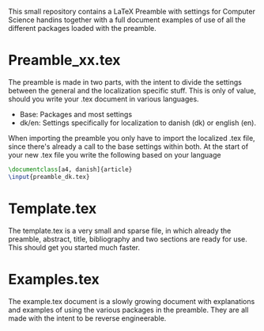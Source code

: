 This small repository contains a LaTeX Preamble with settings for Computer Science handins together with a full document examples of use of all the different packages loaded with the preamble.

# Preamble_xx.tex
The preamble is made in two parts, with the intent to divide the settings between the general and the localization specific stuff. This is only of value, should you write your .tex document in various languages.
- Base: Packages and most settings
- dk/en: Settings specifically for localization to danish (dk) or english (en).

When importing the preamble you only have to import the localized .tex file, since there's already a call to the base settings within both. At the start of your new .tex file you write the following based on your language

```tex
\documentclass[a4, danish]{article}
\input{preamble_dk.tex}
```

# Template.tex
The template.tex is a very small and sparse file, in which already the preamble, abstract, title, bibliography and two sections are ready for use. This should get you started much faster.

# Examples.tex
The example.tex document is a slowly growing document with explanations and examples of using the various packages in the preamble. They are all made with the intent to be reverse engineerable.

